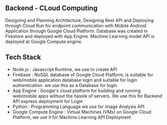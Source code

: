 ## Backend - CLoud Computing
Designing and Planning Architecture, Designing Rest API and Deploying through Cloud Run for endpoint communication with Mobile Android Application through Google Cloud Platform. Database was created in Firestore and deployed with App Engine. Machine Learning model API is  deployed at Google Compute engine.

## Tech Stack
- Node.js     : Javascript Runtime, we use to create API
- Firebase    : NoSQL database of Google Cloud Platform, is suitable for web/mobile application database login and suitable for login authentication. we use this as a Database for login
- App Engine  : Google's cloud platform for building and running web/mobile apps without the hassle of servers. We use this for Backend API express deployment for Login
- Python      : Programming Language we use for Image Analysis API
- Google Compute Engine : Virtual Machines (VMs) on Google Cloud Platform, we use it for Machine Learning API Deployment
